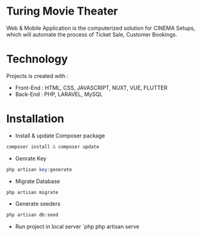 # Turing Movie Theater 
Web & Mobile Application is the computerized solution for CINEMA Setups, which will automate the process of Ticket Sale, Customer Bookings.

# Technology 
Projects is created with : 
- Front-End : HTML, CSS, JAVASCRIPT, NUXT, VUE, FLUTTER
- Back-End : PHP, LARAVEL, MySQL

# Installation  

- Install & update Composer package 
```php
composer install & composer update 
```
- Genrate Key 
```php
php artisan key:generate
```
- Migrate Database 
```php 
php artisan migrate
``` 
- Generate seeders 
```php
php artisan db:seed
```
- Run project in local server 
`php
php artisan serve 
```

